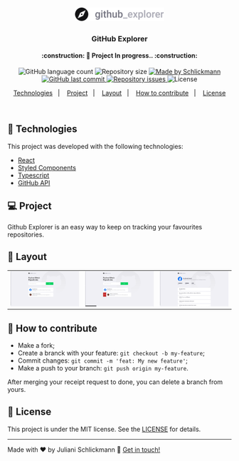 <h1 align="center">
    <img alt="Github Explorer" src="./src/assets/logo.svg" width="200px" />
</h1>

<h3 align="center">
  GitHub Explorer
</h3>

<h4 align="center"> 
	:construction: 🚀 Project In progress.. :construction:
</h4>

<p align="center">
  <img alt="GitHub language count" src="https://img.shields.io/github/languages/count/Schlickmann/github-explorer?color=%2304D361">

  <img alt="Repository size" src="https://img.shields.io/github/repo-size/Schlickmann/github-explorer">
	
  <a href="https://www.linkedin.com/in/juliani-schlickmann-damasceno/" target="_blank">
    <img alt="Made by Schlickmann" src="https://img.shields.io/badge/made%20by-Schlickmann-%2304D361">
  </a>

  <a href="https://github.com/Schlickmann/github-explorer/commits/master">
    <img alt="GitHub last commit" src="https://img.shields.io/github/last-commit/Schlickmann/github-explorer">
  </a>

  <a href="https://github.com/Schlickmann/github-explorer/issues">
    <img alt="Repository issues" src="https://img.shields.io/github/issues/Schlickmann/github-explorer">
  </a>

  <img alt="License" src="https://img.shields.io/badge/license-MIT-brightgreen">
</p>
<p align="center">
  <a href="#rocket-Technologies">Technologies</a>&nbsp;&nbsp;&nbsp;|&nbsp;&nbsp;&nbsp;
  <a href="#-project">Project</a>&nbsp;&nbsp;&nbsp;|&nbsp;&nbsp;&nbsp;
  <a href="#-layout">Layout</a>&nbsp;&nbsp;&nbsp;|&nbsp;&nbsp;&nbsp;
  <a href="#-how-to-contribute">How to contribute</a>&nbsp;&nbsp;&nbsp;|&nbsp;&nbsp;&nbsp;
  <a href="#memo-license">License</a>
</p>

<br>

## :rocket: Technologies

This project was developed with the following technologies:

- [React](https://reactjs.org)
- [Styled Components](https://styled-components.com/)
- [Typescript](https://www.typescriptlang.org/)
- [GitHub API](https://developer.github.com/v4/)

## 💻 Project

<p>Github Explorer is an easy way to keep on tracking your favourites repositories.</p>

## 🔖 Layout

<table>
  <tbody>
	 <tr>
	   <td><img alt="GitHub Explorer Dashboard" src="./.github/01.png" width="400px" /></td>
	   <td><img alt="GitHub Explorer Dashboard hover" src="./.github/02.png" width="400px" /></td>
	   <td><img alt="GitHub Explorer Repository Detail" src="./.github/03.png" width="400px" /></td>
	 </tr>
  </tbody>
</table>

## 🤔 How to contribute

- Make a fork;
- Create a branck with your feature: `git checkout -b my-feature`;
- Commit changes: `git commit -m 'feat: My new feature'`;
- Make a push to your branch: `git push origin my-feature`.

After merging your receipt request to done, you can delete a branch from yours.

## :memo: License

This project is under the MIT license. See the [LICENSE](LICENSE.md) for details.

---

Made with ♥ by Juliani Schlickmann :wave: [Get in touch!](https://www.linkedin.com/in/juliani-schlickmann-damasceno/)
